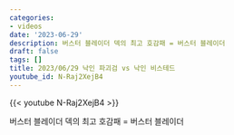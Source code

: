```yaml
---
categories:
- videos
date: '2023-06-29'
description: 버스터 블레이더 덱의 최고 호감패 = 버스터 블레이더
draft: false
tags: []
title: 2023/06/29 낙인 파괴검 vs 낙인 비스테드
youtube_id: N-Raj2XejB4
---
```



{{< youtube N-Raj2XejB4 >}}

버스터 블레이더 덱의 최고 호감패 = 버스터 블레이더